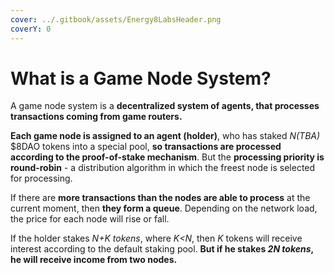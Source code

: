 ```yaml
---
cover: ../.gitbook/assets/Energy8LabsHeader.png
coverY: 0
---
```


# What is a Game Node System?

A game node system is a **decentralized system of agents, that processes transactions coming from game routers.**

**Each game node is assigned to an agent (holder)**, who has staked _N(TBA)_ $8DAO tokens into a special pool, **so transactions are processed according to the proof-of-stake mechanism**. But the **processing priority is round-robin** - a distribution algorithm in which the freest node is selected for processing.

If there are **more transactions than the nodes are able to process** at the current moment, then **they form a queue**. Depending on the network load, the price for each node will rise or fall.

If the holder stakes _N+K tokens_, where _K\<N_, then _K_ tokens will receive interest according to the default staking pool. **But if he stakes **_**2N tokens**_**, he will receive income from two nodes.**
